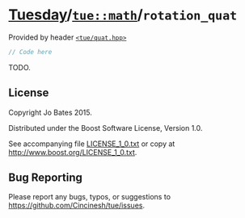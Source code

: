 [Tuesday](../../../README.md)/[`tue::math`](../../namespaces/tue/math.md)/`rotation_quat`
=========================================================================================
Provided by header [`<tue/quat.hpp>`](../../headers/quat.md)

```c++
// Code here
```

TODO.

License
-------
Copyright Jo Bates 2015.

Distributed under the Boost Software License, Version 1.0.

See accompanying file [LICENSE_1_0.txt](../../../LICENSE_1_0.txt) or copy at
http://www.boost.org/LICENSE_1_0.txt.

Bug Reporting
-------------
Please report any bugs, typos, or suggestions to
https://github.com/Cincinesh/tue/issues.
